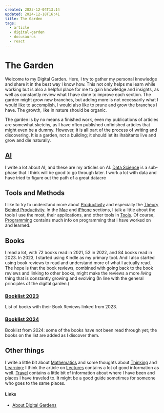 ```yaml
---
created: 2023-12-04T13:14
updated: 2024-12-18T16:41
title: The Garden
tags:
  - article
  - digital-garden
  - docusaurus
  - react
---
```

# The Garden

Welcome to my Digital Garden.  Here, I try to gather my personal knowledge and share it in the best way I know how. This not only helps me learn while working but is also a helpful place for me to gain knowledge and insights, as well as constantly review what I have done to improve each section. The garden might grow new branches, but adding more is not necessarily what I would like to accomplish, I would also like to prune and grow the branches I have. The growth, like in nature should be organic. 


The garden is by no means a finished work, even my publications of articles are somewhat sketchy, as I have often published unfinished articles that might even be a dummy. However, it is all part of the process of writing and discovering. It is a garden, not a building; it should let its ihabitants live and grow and die naturally. 

## [AI](AI/AI.md) 
I write a lot about AI, and these are my articles on AI.  [Data Science](AI/Data%20Science/Data%20Science.md) is a sub-phase that I think will be good to go through later. 
I work a lot with data and have tried to figure out the path of a great datacre

## Tools and Methods

I like to try to understand more about [Productivity](Productivity/Productivity.md) and especially the [Theory Behind Productivity](Productivity/Productivity%20Theory.md). In the [Mac](Mac/Mac.md) and [iPhone](Iphone/Iphone.md) sections, I talk a little about the tools I use the most, their applications, and other tools in [Tools](Tools/Tools.md).  Of course, [Programming](Programming/Programming.md) contains much info on programming that I have worked on and learned. 
  
## Books

I read a lot, with 72 books read in 2021, 52 in 2022, and 84 books read in 2023. In 2023, I started using Kindle as my primary tool. And I also started using book reviews to read and understand more of what I actually read. The hope is that the book reviews, combined with going back to the book reviews and linking to other books, might make the reviews a more *living* thing that is constantly growing and evolving (In line with the general principles of the digital garden.)
### [Booklist 2023](Books/Booklist%202023.md)
List of books with their Book Reviews linked from 2023. 

### [Booklist 2024](Books/Booklist%202024.md)
Booklist from 2024: some of the books have not been read through yet; the books on the list are added as I discover them. 


## Other things
I write a little bit about [Mathematics](Mathematics/Mathematics.md) and some thoughts about [Thinking](Thinking/Thinking.md) and [Learning](Learning/Learning.md); I think the article on [Lectures](Learning/Lectures.md) contains a lot of good information as well.  [Travel](Travel/Travel.md) contains a little bit of information about where I have been and places I have traveled to. It might be a good guide sometimes for someone who goes to the same places. 



#### Links
- [About Digital Gardens](https://tomcritchlow.com/2019/02/17/building-digital-garden/)

